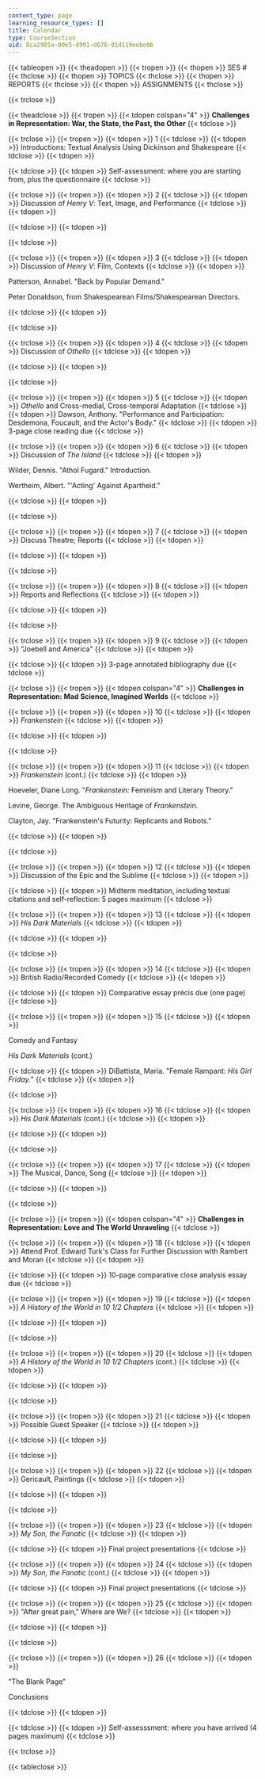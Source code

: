 ```yaml
---
content_type: page
learning_resource_types: []
title: Calendar
type: CourseSection
uid: 8ca2905a-00e5-d991-d676-01d119eebe06
---
```


{{< tableopen >}}
{{< theadopen >}}
{{< tropen >}}
{{< thopen >}}
SES #
{{< thclose >}}
{{< thopen >}}
TOPICS
{{< thclose >}}
{{< thopen >}}
REPORTS
{{< thclose >}}
{{< thopen >}}
ASSIGNMENTS
{{< thclose >}}

{{< trclose >}}

{{< theadclose >}}
{{< tropen >}}
{{< tdopen colspan="4" >}}
**Challenges in Representation: War, the State, the Past, the Other**
{{< tdclose >}}

{{< trclose >}}
{{< tropen >}}
{{< tdopen >}}
1
{{< tdclose >}}
{{< tdopen >}}
Introductions: Textual Analysis Using Dickinson and Shakespeare
{{< tdclose >}}
{{< tdopen >}}

{{< tdclose >}}
{{< tdopen >}}
Self-assessment: where you are starting from, plus the questionnaire
{{< tdclose >}}

{{< trclose >}}
{{< tropen >}}
{{< tdopen >}}
2
{{< tdclose >}}
{{< tdopen >}}
Discussion of _Henry V_: Text, Image, and Performance
{{< tdclose >}}
{{< tdopen >}}

{{< tdclose >}}
{{< tdopen >}}

{{< tdclose >}}

{{< trclose >}}
{{< tropen >}}
{{< tdopen >}}
3
{{< tdclose >}}
{{< tdopen >}}
Discussion of _Henry V_: Film, Contexts
{{< tdclose >}}
{{< tdopen >}}


Patterson, Annabel. "Back by Popular Demand."

Peter Donaldson, from Shakespearean Films/Shakespearean Directors.


{{< tdclose >}}
{{< tdopen >}}

{{< tdclose >}}

{{< trclose >}}
{{< tropen >}}
{{< tdopen >}}
4
{{< tdclose >}}
{{< tdopen >}}
Discussion of _Othello_
{{< tdclose >}}
{{< tdopen >}}

{{< tdclose >}}
{{< tdopen >}}

{{< tdclose >}}

{{< trclose >}}
{{< tropen >}}
{{< tdopen >}}
5
{{< tdclose >}}
{{< tdopen >}}
_Othello_ and Cross-medial, Cross-temporal Adaptation
{{< tdclose >}}
{{< tdopen >}}
Dawson, Anthony. "Performance and Participation: Desdemona, Foucault, and the Actor's Body."
{{< tdclose >}}
{{< tdopen >}}
3-page close reading due
{{< tdclose >}}

{{< trclose >}}
{{< tropen >}}
{{< tdopen >}}
6
{{< tdclose >}}
{{< tdopen >}}
Discussion of _The Island_
{{< tdclose >}}
{{< tdopen >}}


Wilder, Dennis. "Athol Fugard." Introduction.

Wertheim, Albert. "'Acting' Against Apartheid."


{{< tdclose >}}
{{< tdopen >}}

{{< tdclose >}}

{{< trclose >}}
{{< tropen >}}
{{< tdopen >}}
7
{{< tdclose >}}
{{< tdopen >}}
Discuss Theatre; Reports
{{< tdclose >}}
{{< tdopen >}}

{{< tdclose >}}
{{< tdopen >}}

{{< tdclose >}}

{{< trclose >}}
{{< tropen >}}
{{< tdopen >}}
8
{{< tdclose >}}
{{< tdopen >}}
Reports and Reflections
{{< tdclose >}}
{{< tdopen >}}

{{< tdclose >}}
{{< tdopen >}}

{{< tdclose >}}

{{< trclose >}}
{{< tropen >}}
{{< tdopen >}}
9
{{< tdclose >}}
{{< tdopen >}}
"Joebell and America"
{{< tdclose >}}
{{< tdopen >}}

{{< tdclose >}}
{{< tdopen >}}
3-page annotated bibliography due
{{< tdclose >}}

{{< trclose >}}
{{< tropen >}}
{{< tdopen colspan="4" >}}
**Challenges in Representation: Mad Science, Imagined Worlds**
{{< tdclose >}}

{{< trclose >}}
{{< tropen >}}
{{< tdopen >}}
10
{{< tdclose >}}
{{< tdopen >}}
_Frankenstein_
{{< tdclose >}}
{{< tdopen >}}

{{< tdclose >}}
{{< tdopen >}}

{{< tdclose >}}

{{< trclose >}}
{{< tropen >}}
{{< tdopen >}}
11
{{< tdclose >}}
{{< tdopen >}}
_Frankenstein_ (cont.)
{{< tdclose >}}
{{< tdopen >}}


Hoeveler, Diane Long. "_Frankenstein:_ Feminism and Literary Theory."

Levine, George. The Ambiguous Heritage of _Frankenstein._

Clayton, Jay. "Frankenstein's Futurity: Replicants and Robots."


{{< tdclose >}}
{{< tdopen >}}

{{< tdclose >}}

{{< trclose >}}
{{< tropen >}}
{{< tdopen >}}
12
{{< tdclose >}}
{{< tdopen >}}
Discussion of the Epic and the Sublime
{{< tdclose >}}
{{< tdopen >}}

{{< tdclose >}}
{{< tdopen >}}
Midterm meditation, including textual citations and self-reflection: 5 pages maximum
{{< tdclose >}}

{{< trclose >}}
{{< tropen >}}
{{< tdopen >}}
13
{{< tdclose >}}
{{< tdopen >}}
_His Dark Materials_
{{< tdclose >}}
{{< tdopen >}}

{{< tdclose >}}
{{< tdopen >}}

{{< tdclose >}}

{{< trclose >}}
{{< tropen >}}
{{< tdopen >}}
14
{{< tdclose >}}
{{< tdopen >}}
British Radio/Recorded Comedy
{{< tdclose >}}
{{< tdopen >}}

{{< tdclose >}}
{{< tdopen >}}
Comparative essay précis due (one page)
{{< tdclose >}}

{{< trclose >}}
{{< tropen >}}
{{< tdopen >}}
15
{{< tdclose >}}
{{< tdopen >}}


Comedy and Fantasy

_His Dark Materials_ (cont.)


{{< tdclose >}}
{{< tdopen >}}
DiBattista, Maria. "Female Rampant: _His Girl Friday._"
{{< tdclose >}}
{{< tdopen >}}

{{< tdclose >}}

{{< trclose >}}
{{< tropen >}}
{{< tdopen >}}
16
{{< tdclose >}}
{{< tdopen >}}
_His Dark Materials_ (cont.)
{{< tdclose >}}
{{< tdopen >}}

{{< tdclose >}}
{{< tdopen >}}

{{< tdclose >}}

{{< trclose >}}
{{< tropen >}}
{{< tdopen >}}
17
{{< tdclose >}}
{{< tdopen >}}
The Musical, Dance, Song
{{< tdclose >}}
{{< tdopen >}}

{{< tdclose >}}
{{< tdopen >}}

{{< tdclose >}}

{{< trclose >}}
{{< tropen >}}
{{< tdopen colspan="4" >}}
**Challenges in Representation: Love and The World Unraveling**
{{< tdclose >}}

{{< trclose >}}
{{< tropen >}}
{{< tdopen >}}
18
{{< tdclose >}}
{{< tdopen >}}
Attend Prof. Edward Turk's Class for Further Discussion with Rambert and Moran
{{< tdclose >}}
{{< tdopen >}}

{{< tdclose >}}
{{< tdopen >}}
10-page comparative close analysis essay due
{{< tdclose >}}

{{< trclose >}}
{{< tropen >}}
{{< tdopen >}}
19
{{< tdclose >}}
{{< tdopen >}}
_A History of the World in 10 1/2 Chapters_
{{< tdclose >}}
{{< tdopen >}}

{{< tdclose >}}
{{< tdopen >}}

{{< tdclose >}}

{{< trclose >}}
{{< tropen >}}
{{< tdopen >}}
20
{{< tdclose >}}
{{< tdopen >}}
_A History of the World in 10 1/2 Chapters_ (cont.)
{{< tdclose >}}
{{< tdopen >}}

{{< tdclose >}}
{{< tdopen >}}

{{< tdclose >}}

{{< trclose >}}
{{< tropen >}}
{{< tdopen >}}
21
{{< tdclose >}}
{{< tdopen >}}
Possible Guest Speaker
{{< tdclose >}}
{{< tdopen >}}

{{< tdclose >}}
{{< tdopen >}}

{{< tdclose >}}

{{< trclose >}}
{{< tropen >}}
{{< tdopen >}}
22
{{< tdclose >}}
{{< tdopen >}}
Gericault, Paintings
{{< tdclose >}}
{{< tdopen >}}

{{< tdclose >}}
{{< tdopen >}}

{{< tdclose >}}

{{< trclose >}}
{{< tropen >}}
{{< tdopen >}}
23
{{< tdclose >}}
{{< tdopen >}}
_My Son, the Fanatic_
{{< tdclose >}}
{{< tdopen >}}

{{< tdclose >}}
{{< tdopen >}}
Final project presentations
{{< tdclose >}}

{{< trclose >}}
{{< tropen >}}
{{< tdopen >}}
24
{{< tdclose >}}
{{< tdopen >}}
_My Son, the Fanatic_ (cont.)
{{< tdclose >}}
{{< tdopen >}}

{{< tdclose >}}
{{< tdopen >}}
Final project presentations
{{< tdclose >}}

{{< trclose >}}
{{< tropen >}}
{{< tdopen >}}
25
{{< tdclose >}}
{{< tdopen >}}
"After great pain," Where are We?
{{< tdclose >}}
{{< tdopen >}}

{{< tdclose >}}
{{< tdopen >}}

{{< tdclose >}}

{{< trclose >}}
{{< tropen >}}
{{< tdopen >}}
26
{{< tdclose >}}
{{< tdopen >}}


"The Blank Page"

Conclusions


{{< tdclose >}}
{{< tdopen >}}

{{< tdclose >}}
{{< tdopen >}}
Self-assesssment: where you have arrived (4 pages maximum)
{{< tdclose >}}

{{< trclose >}}

{{< tableclose >}}